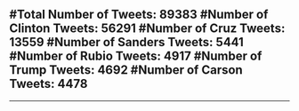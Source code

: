#Total Number of Tweets: 89383 
#Number of Clinton Tweets: 56291
#Number of Cruz Tweets: 13559
#Number of Sanders Tweets: 5441
#Number of Rubio Tweets: 4917
#Number of Trump Tweets: 4692
#Number of Carson Tweets: 4478
---
---

